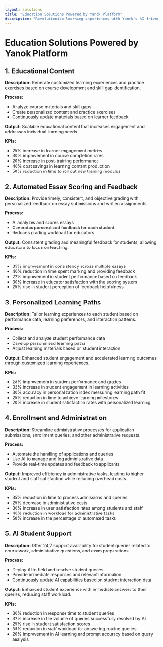 ```yaml
---
layout: solutions
title: "Education Solutions Powered by Yanok Platform"
description: "Revolutionize learning experiences with Yanok's AI-driven platform, offering personalized content generation, automated essay scoring, adaptive learning paths, and efficient administration tools."
---
```


# Education Solutions Powered by Yanok Platform

## 1. Educational Content

**Description:** Generate customized learning experiences and practice exercises based on course development and skill gap identification.

**Process:**
- Analyze course materials and skill gaps
- Create personalized content and practice exercises
- Continuously update materials based on learner feedback

**Output:** Scalable educational content that increases engagement and addresses individual learning needs.

**KPIs:**
- 25% increase in learner engagement metrics
- 30% improvement in course completion rates
- 20% increase in post-training performance
- 40% cost savings in learning content production
- 50% reduction in time to roll out new training modules

## 2. Automated Essay Scoring and Feedback

**Description:** Provide timely, consistent, and objective grading with personalized feedback on essay submissions and written assignments.

**Process:**
- AI analyzes and scores essays
- Generates personalized feedback for each student
- Reduces grading workload for educators

**Output:** Consistent grading and meaningful feedback for students, allowing educators to focus on teaching.

**KPIs:**
- 35% improvement in consistency across multiple essays
- 40% reduction in time spent marking and providing feedback
- 22% improvement in student performance based on feedback
- 30% increase in educator satisfaction with the scoring system
- 25% rise in student perception of feedback helpfulness

## 3. Personalized Learning Paths

**Description:** Tailor learning experiences to each student based on performance data, learning preferences, and interaction patterns.

**Process:**
- Collect and analyze student performance data
- Develop personalized learning paths
- Adjust learning materials based on student interaction

**Output:** Enhanced student engagement and accelerated learning outcomes through customized learning experiences.

**KPIs:**
- 28% improvement in student performance and grades
- 32% increase in student engagement in learning activities
- 30% accuracy in personalization index measuring learning path fit
- 25% reduction in time to achieve learning milestones
- 20% increase in student satisfaction rates with personalized learning

## 4. Enrollment and Administration

**Description:** Streamline administrative processes for application submissions, enrollment queries, and other administrative requests.

**Process:**
- Automate the handling of applications and queries
- Use AI to manage and log administrative data
- Provide real-time updates and feedback to applicants

**Output:** Improved efficiency in administrative tasks, leading to higher student and staff satisfaction while reducing overhead costs.

**KPIs:**
- 35% reduction in time to process admissions and queries
- 25% decrease in administrative costs
- 30% increase in user satisfaction rates among students and staff
- 40% reduction in workload for administrative tasks
- 50% increase in the percentage of automated tasks

## 5. AI Student Support

**Description:** Offer 24/7 support availability for student queries related to coursework, administrative questions, and exam preparations.

**Process:**
- Deploy AI to field and resolve student queries
- Provide immediate responses and relevant information
- Continuously update AI capabilities based on student interaction data

**Output:** Enhanced student experience with immediate answers to their queries, reducing staff workload.

**KPIs:**
- 30% reduction in response time to student queries
- 32% increase in the volume of queries successfully resolved by AI
- 25% rise in student satisfaction scores
- 35% reduction in staff workload for answering routine queries
- 20% improvement in AI learning and prompt accuracy based on query analysis

